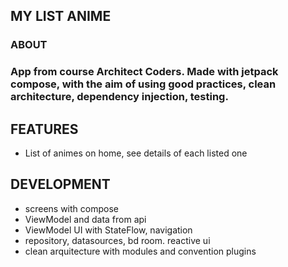 ## __MY LIST ANIME__

### __ABOUT__

### App from course Architect Coders. Made with jetpack compose, with the aim of using good practices, clean architecture, dependency injection, testing.

## __FEATURES__

* List of animes on home, see details of each listed one

## __DEVELOPMENT__

* screens with compose
* ViewModel and data from api
* ViewModel UI with StateFlow, navigation
* repository, datasources, bd room. reactive ui
* clean arquitecture with modules and convention plugins